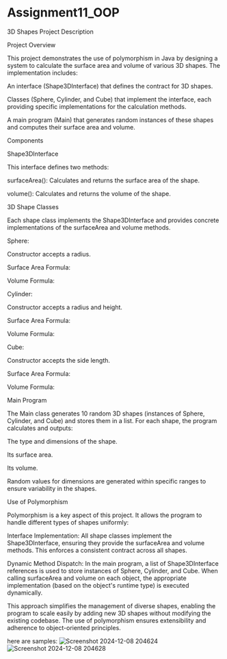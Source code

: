 ﻿# Assignment11_OOP
3D Shapes Project Description

Project Overview

This project demonstrates the use of polymorphism in Java by designing a system to calculate the surface area and volume of various 3D shapes. The implementation includes:

An interface (Shape3DInterface) that defines the contract for 3D shapes.

Classes (Sphere, Cylinder, and Cube) that implement the interface, each providing specific implementations for the calculation methods.

A main program (Main) that generates random instances of these shapes and computes their surface area and volume.

Components

Shape3DInterface

This interface defines two methods:

surfaceArea(): Calculates and returns the surface area of the shape.

volume(): Calculates and returns the volume of the shape.

3D Shape Classes

Each shape class implements the Shape3DInterface and provides concrete implementations of the surfaceArea and volume methods.

Sphere:

Constructor accepts a radius.

Surface Area Formula: 

Volume Formula: 

Cylinder:

Constructor accepts a radius and height.

Surface Area Formula: 

Volume Formula: 

Cube:

Constructor accepts the side length.

Surface Area Formula: 

Volume Formula: 

Main Program

The Main class generates 10 random 3D shapes (instances of Sphere, Cylinder, and Cube) and stores them in a list. For each shape, the program calculates and outputs:

The type and dimensions of the shape.

Its surface area.

Its volume.

Random values for dimensions are generated within specific ranges to ensure variability in the shapes.

Use of Polymorphism

Polymorphism is a key aspect of this project. It allows the program to handle different types of shapes uniformly:

Interface Implementation: All shape classes implement the Shape3DInterface, ensuring they provide the surfaceArea and volume methods. This enforces a consistent contract across all shapes.

Dynamic Method Dispatch: In the main program, a list of Shape3DInterface references is used to store instances of Sphere, Cylinder, and Cube. When calling surfaceArea and volume on each object, the appropriate implementation (based on the object's runtime type) is executed dynamically.

This approach simplifies the management of diverse shapes, enabling the program to scale easily by adding new 3D shapes without modifying the existing codebase. The use of polymorphism ensures extensibility and adherence to object-oriented principles.



here are samples:
![Screenshot 2024-12-08 204624](https://github.com/user-attachments/assets/4b1ebf6d-f262-4691-a886-90db16c212a5)
![Screenshot 2024-12-08 204628](https://github.com/user-attachments/assets/121721cc-2a79-41aa-8f9f-fb6760a41fb5)


